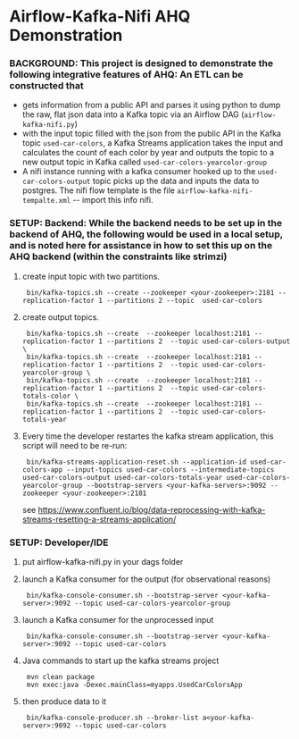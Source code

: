 # Airflow-Kafka-Nifi AHQ Demonstration


### BACKGROUND: This project is designed to demonstrate the following integrative features of AHQ: An ETL can be constructed that 
  - gets information from a public API and parses it using python to dump the raw, flat json data into a Kafka topic via an Airflow DAG (`airflow-kafka-nifi.py`)
  - with the input topic filled with the json from the public API in the Kafka topic `used-car-colors`, a Kafka Streams application takes the input and calculates the count of each color by year and outputs the topic to a new output topic in Kafka called `used-car-colors-yearcolor-group`
  - A nifi instance running with a kafka consumer hooked up to the `used-car-colors-output` topic picks up the data and inputs the data to postgres. The nifi flow template is the file `airflow-kafka-nifi-tempalte.xml` -- import this info nifi.

### SETUP: Backend: While the backend needs to be set up in the backend of AHQ, the following would be used in a local setup, and is noted here for assistance in how to set this up on the AHQ backend (within the constraints like strimzi)

1. create input topic with two partitions. 

        bin/kafka-topics.sh --create --zookeeper <your-zookeeper>:2181 --replication-factor 1 --partitions 2 --topic  used-car-colors
        
2. create output topics.  

        bin/kafka-topics.sh --create  --zookeeper localhost:2181 --replication-factor 1 --partitions 2  --topic used-car-colors-output \
        bin/kafka-topics.sh --create  --zookeeper localhost:2181 --replication-factor 1 --partitions 2  --topic used-car-colors-yearcolor-group \ 
        bin/kafka-topics.sh --create  --zookeeper localhost:2181 --replication-factor 1 --partitions 2  --topic used-car-colors-totals-color \
        bin/kafka-topics.sh --create  --zookeeper localhost:2181 --replication-factor 1 --partitions 2  --topic used-car-colors-totals-year
        
3. Every time the developer restartes the kafka stream application, this script will need to be re-run:
      
        bin/kafka-streams-application-reset.sh --application-id used-car-colors-app --input-topics used-car-colors --intermediate-topics used-car-colors-output used-car-colors-totals-year used-car-colors-yearcolor-group --bootstrap-servers <your-kafka-servers>:9092 --zookeeper <your-zookeeper>:2181
        
   see https://www.confluent.io/blog/data-reprocessing-with-kafka-streams-resetting-a-streams-application/


### SETUP: Developer/IDE
  
1. put airflow-kafka-nifi.py in your dags folder

2. launch a Kafka consumer for the output (for observational reasons)

        bin/kafka-console-consumer.sh --bootstrap-server <your-kafka-server>:9092 --topic used-car-colors-yearcolor-group
        
3. launch a Kafka consumer for the unprocessed input

        bin/kafka-console-consumer.sh --bootstrap-server <your-kafka-server>:9092 --topic used-car-colors

4. Java commands to start up the kafka streams project

        mvn clean package
        mvn exec:java -Dexec.mainClass=myapps.UsedCarColorsApp
    

5. then produce data to it

        bin/kafka-console-producer.sh --broker-list a<your-kafka-server>:9092 --topic used-car-colors
        
        


